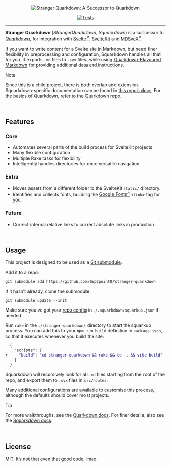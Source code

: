 <div align="center">

![Stranger Quarkdown: A Successor to Quarkdown](assets/squark-cover.png)

[![Tests](https://github.com/Sup2point0/stranger-quarkdown/actions/workflows/test.yml/badge.svg)](https://github.com/Sup2point0/stranger-quarkdown/actions/workflows/test.yml)

</div>

---

**Stranger Quarkdown** (*StrangerQuarkdown*, *Squarkdown*) is a successor to [*Quarkdown*](https://github.com/Sup2point0/Quarkdown), for integration with [Svelte<sup>↗</sup>](https://svelte.dev), [SvelteKit](https://kit.svelte.dev) and [MDSveX<sup>↗</sup>](https://mdsvex.pngwn.io).

If you want to write content for a Svelte site in Markdown, but need finer flexibility in preprocessing and configuration, Squarkdown handles all that for you. It exports `.md` files to `.svx` files, while using [Quarkdown-Flavoured Markdown](https://github.com/Sup2point0/Quarkdown/blob/main/docs/quarks.md) for providing additional data and instructions.

> [!Note]
> Since this is a child project, there is both overlap and extension. Squarkdown-specific documentation can be found in [this repo’s docs](docs/). For the basics of Quarkdown, refer to the [Quarkdown repo](https://github.com/Sup2point0/Quarkdown).


<br>


## Features

### Core
- Automates several parts of the build process for SvelteKit projects
- Many flexible configuration 
- Multiple Rake tasks for flexibility
- Intelligently handles directories for more versatile navigation

### Extra
- Moves assets from a different folder to the SvelteKit `static/` directory.
- Identifies and collects fonts, building the [Google Fonts<sup>↗</sup>](https://fonts.google.com) `<link>` tag for you.

### Future
- Correct internal relative links to correct absolute links in production


<br>


## Usage

This project is designed to be used as a [Git submodule](https://git-scm.com/book/en/v2/Git-Tools-Submodules).

Add it to a repo:

```console
git submodule add https://github.com/Sup2point0/stranger-quarkdown
```

If it hasn’t already, clone the submodule:

```console
git submodule update --init
```

Make sure you’ve got your [repo config](docs/config.md) in `./.squarkdown/squarkup.json` if needed.

Run `rake` in the `./stranger-quarkdown/` directory to start the squarkup process. You can add this to your `npm run build` definition in `package.json`, so that it executes whenever you build the site:

```diff
  {
    "scripts": {
+     "build": "cd stranger-quarkdown && rake && cd .. && vite build"
    }
  }
```

Squarkdown will recursively look for all `.md` files starting from the root of the repo, and export them to `.svx` files in `src/routes`.

Many additional configurations are available to customise this process, although the defaults should cover most projects.

> [!Tip]
> For more walkthroughs, see the [Quarkdown docs](https://github.com/Sup2point0/Quarkdown/tree/main/docs). For finer details, also see the [Squarkdown docs](docs/).


<br>


## License

MIT. It’s not that even that good code, lmao.


<br>
